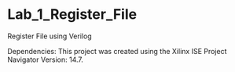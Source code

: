 # Lab_1_Register_File
Register File using Verilog

Dependencies: 
This project was created using the Xilinx ISE Project Navigator Version: 14.7.

